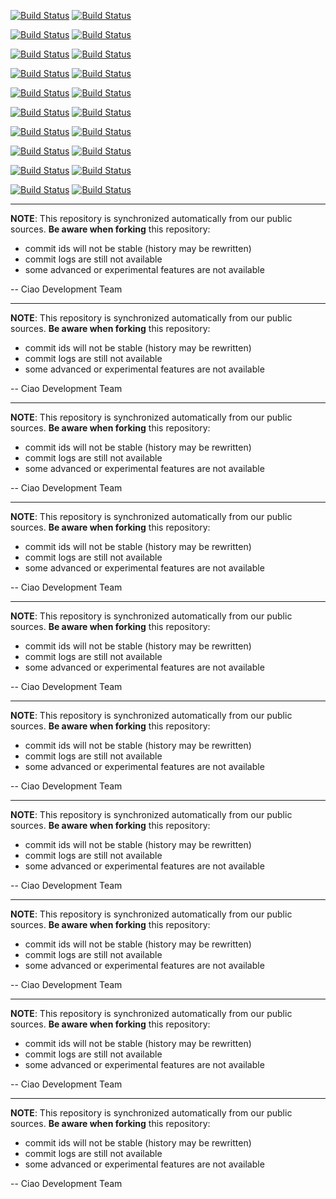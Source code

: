 [![Build Status](https://travis-ci.org/ciao-lang/ciao.svg)](https://travis-ci.org/ciao-lang/ciao)
[![Build Status](https://ci.appveyor.com/api/projects/status/fu2eb23je22xc228?svg=true)](https://ci.appveyor.com/project/jfmc/ciao)

[![Build Status](https://travis-ci.org/ciao-lang/ciao.svg)](https://travis-ci.org/ciao-lang/ciao)
[![Build Status](https://ci.appveyor.com/api/projects/status/fu2eb23je22xc228?svg=true)](https://ci.appveyor.com/project/jfmc/ciao)

[![Build Status](https://travis-ci.org/ciao-lang/ciao.svg)](https://travis-ci.org/ciao-lang/ciao)
[![Build Status](https://ci.appveyor.com/api/projects/status/fu2eb23je22xc228?svg=true)](https://ci.appveyor.com/project/jfmc/ciao)

[![Build Status](https://travis-ci.org/ciao-lang/ciao.svg)](https://travis-ci.org/ciao-lang/ciao)
[![Build Status](https://ci.appveyor.com/api/projects/status/fu2eb23je22xc228?svg=true)](https://ci.appveyor.com/project/jfmc/ciao)

[![Build Status](https://travis-ci.org/ciao-lang/ciao.svg)](https://travis-ci.org/ciao-lang/ciao)
[![Build Status](https://ci.appveyor.com/api/projects/status/fu2eb23je22xc228?svg=true)](https://ci.appveyor.com/project/jfmc/ciao)

[![Build Status](https://travis-ci.org/ciao-lang/ciao.svg)](https://travis-ci.org/ciao-lang/ciao)
[![Build Status](https://ci.appveyor.com/api/projects/status/fu2eb23je22xc228?svg=true)](https://ci.appveyor.com/project/jfmc/ciao)

[![Build Status](https://travis-ci.org/ciao-lang/ciao.svg)](https://travis-ci.org/ciao-lang/ciao)
[![Build Status](https://ci.appveyor.com/api/projects/status/fu2eb23je22xc228?svg=true)](https://ci.appveyor.com/project/jfmc/ciao)

[![Build Status](https://travis-ci.org/ciao-lang/ciao.svg)](https://travis-ci.org/ciao-lang/ciao)
[![Build Status](https://ci.appveyor.com/api/projects/status/fu2eb23je22xc228?svg=true)](https://ci.appveyor.com/project/jfmc/ciao)

[![Build Status](https://travis-ci.org/ciao-lang/ciao.svg)](https://travis-ci.org/ciao-lang/ciao)
[![Build Status](https://ci.appveyor.com/api/projects/status/fu2eb23je22xc228?svg=true)](https://ci.appveyor.com/project/jfmc/ciao)

[![Build Status](https://travis-ci.org/ciao-lang/ciao.svg)](https://travis-ci.org/ciao-lang/ciao)
[![Build Status](https://ci.appveyor.com/api/projects/status/fu2eb23je22xc228?svg=true)](https://ci.appveyor.com/project/jfmc/ciao)


---
**NOTE**: This repository is synchronized automatically from
our public sources. **Be aware when forking** this repository:

 - commit ids will not be stable (history may be rewritten)
 - commit logs are still not available
 - some advanced or experimental features are not available

-- Ciao Development Team

---
**NOTE**: This repository is synchronized automatically from
our public sources. **Be aware when forking** this repository:

 - commit ids will not be stable (history may be rewritten)
 - commit logs are still not available
 - some advanced or experimental features are not available

-- Ciao Development Team

---
**NOTE**: This repository is synchronized automatically from
our public sources. **Be aware when forking** this repository:

 - commit ids will not be stable (history may be rewritten)
 - commit logs are still not available
 - some advanced or experimental features are not available

-- Ciao Development Team

---
**NOTE**: This repository is synchronized automatically from
our public sources. **Be aware when forking** this repository:

 - commit ids will not be stable (history may be rewritten)
 - commit logs are still not available
 - some advanced or experimental features are not available

-- Ciao Development Team

---
**NOTE**: This repository is synchronized automatically from
our public sources. **Be aware when forking** this repository:

 - commit ids will not be stable (history may be rewritten)
 - commit logs are still not available
 - some advanced or experimental features are not available

-- Ciao Development Team

---
**NOTE**: This repository is synchronized automatically from
our public sources. **Be aware when forking** this repository:

 - commit ids will not be stable (history may be rewritten)
 - commit logs are still not available
 - some advanced or experimental features are not available

-- Ciao Development Team

---
**NOTE**: This repository is synchronized automatically from
our public sources. **Be aware when forking** this repository:

 - commit ids will not be stable (history may be rewritten)
 - commit logs are still not available
 - some advanced or experimental features are not available

-- Ciao Development Team

---
**NOTE**: This repository is synchronized automatically from
our public sources. **Be aware when forking** this repository:

 - commit ids will not be stable (history may be rewritten)
 - commit logs are still not available
 - some advanced or experimental features are not available

-- Ciao Development Team

---
**NOTE**: This repository is synchronized automatically from
our public sources. **Be aware when forking** this repository:

 - commit ids will not be stable (history may be rewritten)
 - commit logs are still not available
 - some advanced or experimental features are not available

-- Ciao Development Team

---
**NOTE**: This repository is synchronized automatically from
our public sources. **Be aware when forking** this repository:

 - commit ids will not be stable (history may be rewritten)
 - commit logs are still not available
 - some advanced or experimental features are not available

-- Ciao Development Team
